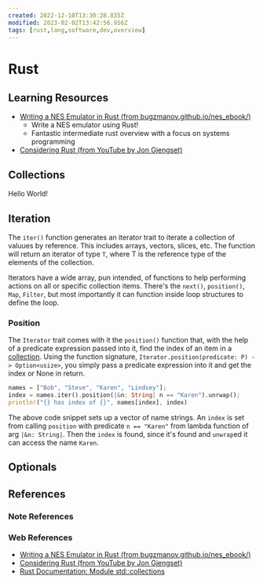 ```yaml
---
created: 2022-12-10T13:30:28.835Z
modified: 2023-02-02T13:42:56.956Z
tags: [rust,lang,software,dev,overview]
---
```

# Rust

## Learning Resources

* [Writing a NES Emulator in Rust (from bugzmanov.github.io/nes_ebook/)][nes-emu-rust]
  * Write a NES emulator using Rust!
  * Fantastic intermediate rust overview with a focus on systems programming
* [Considering Rust (from YouTube by Jon Gjengset)][consider-rust-yt]

## Collections

Hello World!

## Iteration

The `iter()` function generates an iterator trait to
iterate a collection of valuues by reference.
This includes arrays, vectors, slices, etc.
The function will return an iterator of type `T`,
where T is the reference type of the elements of the collection.

Iterators have a wide array, pun intended,
of functions to help performing actions on all or specific collection items.
There's the `next()`, `position()`, `Map`, `Filter`, but most importantly
it can function inside loop structures to define the loop.
<!-- TODO: Verify accuracy of last sentence above ^^^ --->

### Position

The `Iterator` trait comes with it the `position()` function that,
with the help of a predicate expression passed into it,
find the index of an item in a [collection](./rust.md#Collections).
Using the function signature,
`Iterator.position(predicate: P) -> Option<usize>`,
you simply pass a predicate expression into it and get the index or None in return.

```rust
names = ["Bob", "Steve", "Karen", "Lindsey"];
index = names.iter().position(|&n: String| n == "Karen").unrwap();
println!("{} has index of {}", names[index], index)
```

The above code snippet sets up a vector of name strings.
An `index` is set from calling `position` with predicate
`n == "Karen"` from lambda function of arg `|&n: String|`.
Then the `index` is found,
since it's found and `unwrap`ed it can access the name `Karen`.

## Optionals

## References

### Note References

<!-- Hidden References -->

### Web References

* [Writing a NES Emulator in Rust (from bugzmanov.github.io/nes_ebook/)][nes-emu-rust]
* [Considering Rust (from YouTube by Jon Gjengset)][consider-rust-yt]
* [Rust Documentation: Module std::collections][rust-docs-collections]

<!-- Hidden References -->
[rust-docs-collections]: https://doc.rust-lang.org/std/collections/ "Rust Documentation: Module std::collections"
[consider-rust-yt]: https://www.youtube.com/watch?v=DnT-LUQgc7s "Considering Rust (from YouTube by Jon Gjengset)"
[nes-emu-rust]: https://bugzmanov.github.io/nes_ebook/chapter_1.html "Writing a NES Emulator in Rust (from bugzmanov.github.io/nes_ebook/)"
